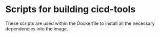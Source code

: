 # Scripts for building cicd-tools

These scripts are used within the Dockerfile to install all the necessary dependencies into the image.


